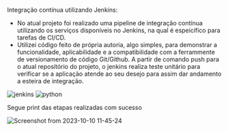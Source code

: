 Integração contínua utilizando Jenkins:
  - No atual projeto foi realizado uma pipeline de integração contínua utilizando os serviços disponíveis no Jenkins, na qual é espeicífico para tarefas de CI/CD.
  - Utilizei código feito de própria autoria, algo simples, para demonstrar a funcionalidade, aplicabilidade e a compatibilidade com a ferrammente de versionamento de código Git/Github. A partir de comando push para o atual reposítório do projeto, o jenkins realiza teste unitário para verificar se a aplicação atende ao seu desejo para assim dar andamento a esteira de integração.


![jenkins](https://github.com/Ricardo6664/Pipeline_CI_with_Jenkins/assets/124509531/b0bfeda5-16bf-4225-acca-066ccc0047b3)
![python](https://github.com/Ricardo6664/Pipeline_CI_with_Jenkins/assets/124509531/41c7082f-3c03-4213-98be-450ee4c09fcd)

Segue print das etapas realizadas com sucesso

  ![Screenshot from 2023-10-10 11-45-24](https://github.com/Ricardo6664/Pipeline_continuous_integration_with_Jenkins/assets/124509531/1f4473e7-28b8-4fe6-ae13-f2283f84f0ce)

